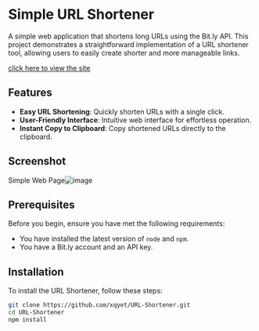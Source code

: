 # Simple URL Shortener

A simple web application that shortens long URLs using the Bit.ly API. This project demonstrates a straightforward implementation of a URL shortener tool, allowing users to easily create shorter and more manageable links.

[click here to view the site](https://domainshorten.net/)

## Features

- **Easy URL Shortening**: Quickly shorten URLs with a single click.
- **User-Friendly Interface**: Intuitive web interface for effortless operation.
- **Instant Copy to Clipboard**: Copy shortened URLs directly to the clipboard.

## Screenshot

Simple Web Page![image](https://github.com/user-attachments/assets/86d4a0ea-e81d-4e2e-9ea1-b0f16b093910)



## Prerequisites

Before you begin, ensure you have met the following requirements:
- You have installed the latest version of `node` and `npm`.
- You have a Bit.ly account and an API key.

## Installation

To install the URL Shortener, follow these steps:

```bash
git clone https://github.com/xqyet/URL-Shortener.git
cd URL-Shortener
npm install
